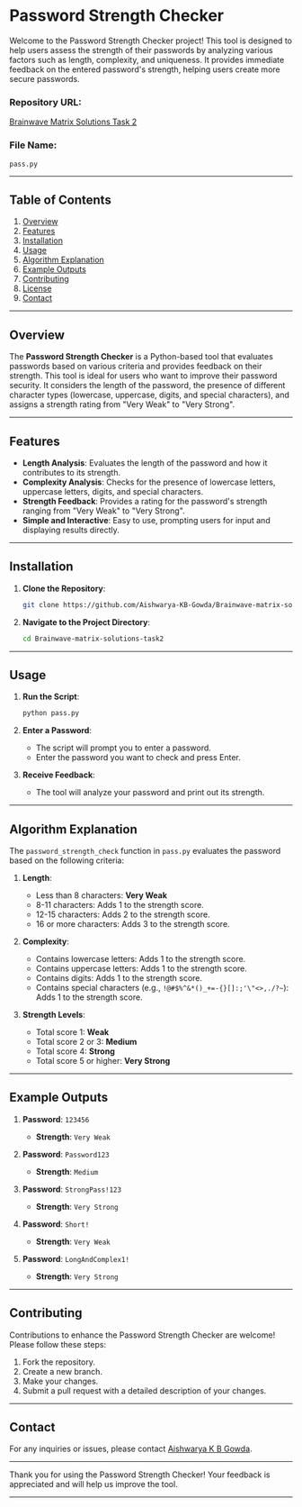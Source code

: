 



# Password Strength Checker

Welcome to the Password Strength Checker project! This tool is designed to help users assess the strength of their passwords by analyzing various factors such as length, complexity, and uniqueness. It provides immediate feedback on the entered password's strength, helping users create more secure passwords.

### Repository URL:
[Brainwave Matrix Solutions Task 2](https://github.com/Aishwarya-KB-Gowda/Brainwave-matrix-solutions-task2)

### File Name:
`pass.py`

---

## Table of Contents

1. [Overview](#overview)
2. [Features](#features)
3. [Installation](#installation)
4. [Usage](#usage)
5. [Algorithm Explanation](#algorithm-explanation)
6. [Example Outputs](#example-outputs)
7. [Contributing](#contributing)
8. [License](#license)
9. [Contact](#contact)

---

## Overview

The **Password Strength Checker** is a Python-based tool that evaluates passwords based on various criteria and provides feedback on their strength. This tool is ideal for users who want to improve their password security. It considers the length of the password, the presence of different character types (lowercase, uppercase, digits, and special characters), and assigns a strength rating from "Very Weak" to "Very Strong".

---

## Features

- **Length Analysis**: Evaluates the length of the password and how it contributes to its strength.
- **Complexity Analysis**: Checks for the presence of lowercase letters, uppercase letters, digits, and special characters.
- **Strength Feedback**: Provides a rating for the password's strength ranging from "Very Weak" to "Very Strong".
- **Simple and Interactive**: Easy to use, prompting users for input and displaying results directly.

---

## Installation

1. **Clone the Repository**:
   ```bash
   git clone https://github.com/Aishwarya-KB-Gowda/Brainwave-matrix-solutions-task2.git
   ```
2. **Navigate to the Project Directory**:
   ```bash
   cd Brainwave-matrix-solutions-task2
   ```

---

## Usage

1. **Run the Script**:
   ```bash
   python pass.py
   ```

2. **Enter a Password**:
   - The script will prompt you to enter a password.
   - Enter the password you want to check and press Enter.

3. **Receive Feedback**:
   - The tool will analyze your password and print out its strength.

---

## Algorithm Explanation

The `password_strength_check` function in `pass.py` evaluates the password based on the following criteria:

1. **Length**:
   - Less than 8 characters: **Very Weak**
   - 8-11 characters: Adds 1 to the strength score.
   - 12-15 characters: Adds 2 to the strength score.
   - 16 or more characters: Adds 3 to the strength score.

2. **Complexity**:
   - Contains lowercase letters: Adds 1 to the strength score.
   - Contains uppercase letters: Adds 1 to the strength score.
   - Contains digits: Adds 1 to the strength score.
   - Contains special characters (e.g., `!@#$%^&*()_+=-{}[]:;'\"<>,./?~`): Adds 1 to the strength score.

3. **Strength Levels**:
   - Total score 1: **Weak**
   - Total score 2 or 3: **Medium**
   - Total score 4: **Strong**
   - Total score 5 or higher: **Very Strong**

---

## Example Outputs

1. **Password**: `123456`
   - **Strength**: `Very Weak`
   
2. **Password**: `Password123`
   - **Strength**: `Medium`
   
3. **Password**: `StrongPass!123`
   - **Strength**: `Very Strong`

4. **Password**: `Short!`
   - **Strength**: `Very Weak`

5. **Password**: `LongAndComplex1!`
   - **Strength**: `Very Strong`

---

## Contributing

Contributions to enhance the Password Strength Checker are welcome! Please follow these steps:

1. Fork the repository.
2. Create a new branch.
3. Make your changes.
4. Submit a pull request with a detailed description of your changes.

---




## Contact

For any inquiries or issues, please contact [Aishwarya K B Gowda](https://github.com/Aishwarya-KB-Gowda).

---

Thank you for using the Password Strength Checker! Your feedback is appreciated and will help us improve the tool.

---
